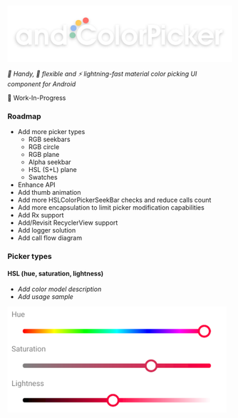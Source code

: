 ![](github/logo.png)

*:avocado: Handy, :snake: flexible and :zap: lightning-fast material color picking UI component for Android*

:speech_balloon: Work-In-Progress
### Roadmap

- Add more picker types
    - RGB seekbars
    - RGB circle
    - RGB plane
    - Alpha seekbar
    - HSL (S+L) plane
    - Swatches
- Enhance API
- Add thumb animation
- Add more HSLColorPickerSeekBar checks and reduce calls count
- Add more encapsulation to limit picker modification capabilities
- Add Rx support
- Add/Revisit RecyclerView support
- Add logger solution
- Add call flow diagram

### Picker types

#### HSL (hue, saturation, lightness)

- *Add color model description*
- *Add usage sample*

![](github/type_hsl.png)
